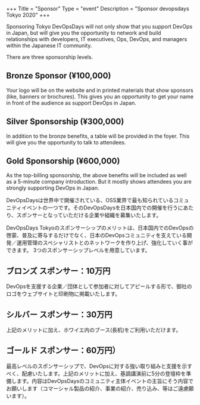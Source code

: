 +++
Title = "Sponsor"
Type = "event"
Description = "Sponsor devopsdays Tokyo 2020"
+++


Sponsoring Tokyo DevOpsDays will not only show that you support DevOps in Japan, but will give you the opportunity to network and build relationships with developers, IT executives, Ops, DevOps, and managers within the Japanese IT community.

There are three sponsorship levels.

## Bronze Sponsor (¥100,000)

Your logo will be on the website and in printed materials that show sponsors (like, banners or brochures). This gives you an opportunity to get your name in front of the audience as support DevOps in Japan.
## Silver Sponsorship (¥300,000)

In addition to the bronze benefits, a table will be provided in the foyer. This will give you the opportunity to talk to attendees.

## Gold Sponsorship (¥600,000)

As the top-billing sponsorship, the above benefits will be included as well as a 5-minute company introduction. But it mostly shows attendees you are strongly supporting DevOps in Japan.

DevOpsDaysは世界中で開催されている、OSS業界で最も知られているコミュニティイベントの一つです。そのDevOpsDaysを日本国内での開催を行うにあたり、スポンサーとなっていただける企業や組織を募集いたします。

DevOpsDays Tokyoのスポンサーシップのメリットは、日本国内でのDevOpsの啓蒙、普及に寄与するだけでなく、日本のDevOpsコミュニティを支えている開発／運用管理のスペシャリストとのネットワークを作り上げ、強化していく事ができます。
3つのスポンサーシップレベルを用意しています。

## ブロンズ スポンサー：10万円

DevOpsを支援する企業／団体として参加者に対してアピールする形で、御社のロゴをウェブサイトと印刷物に掲載いたします。

## シルバー スポンサー：30万円

上記のメリットに加え、ホワイエ内のブース(長机)をご利用いただけます。

## ゴールド スポンサー：60万円）

最高レベルのスポンサーシップで、DevOpsに対する強い取り組みと支援を示すべく、配慮いたします。上記のメリットに加え、基調講演前に5分の登壇枠を準備します。内容はDevOpsDaysのコミュニティ主体イベントの主旨にそう内容でお願いします（コマーシャル製品の紹介、事業の紹介、売り込み、等はご遠慮願います）。
